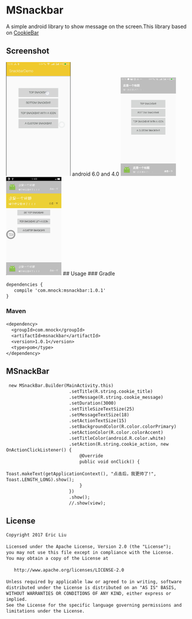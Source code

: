 # MSnackbar
A simple android library to show message on the screen.This library based on [CookieBar](https://github.com/liuguangqiang/CookieBar)
## Screenshot
<img src="img/6gif.gif" width="35%"> 
android 6.0  and 4.0
<img src="img/6.jpg" width="30%"><img src="img/4.png" width="30%">
## Usage
### Gradle

```
dependencies {
   compile 'com.mnock:msnackbar:1.0.1'
}
```

### Maven
```
<dependency>
  <groupId>com.mnock</groupId>
  <artifactId>msnackbar</artifactId>
  <version>1.0.1</version>
  <type>pom</type>
</dependency>
```

## MSnackBar
```
 new MSnackBar.Builder(MainActivity.this)
                        .setTitle(R.string.cookie_title)
                        .setMessage(R.string.cookie_message)
                        .setDuration(3000)
                        .setTitleSizeTextSize(25)
                        .setMessageTextSize(18)
                        .setActionTextSize(15)
                        .setBackgroundColor(R.color.colorPrimary)
                        .setActionColor(R.color.colorAccent)
                        .setTitleColor(android.R.color.white)
                        .setAction(R.string.cookie_action, new OnActionClickListener() {
                            @Override
                            public void onClick() {
                                Toast.makeText(getApplicationContext(), "点击后，我更帅了!", Toast.LENGTH_LONG).show();
                            }
                        })
                        .show();
                        //.show(view);
```

## License

    Copyright 2017 Eric Liu

    Licensed under the Apache License, Version 2.0 (the "License");
    you may not use this file except in compliance with the License.
    You may obtain a copy of the License at

       http://www.apache.org/licenses/LICENSE-2.0

    Unless required by applicable law or agreed to in writing, software
    distributed under the License is distributed on an "AS IS" BASIS,
    WITHOUT WARRANTIES OR CONDITIONS OF ANY KIND, either express or implied.
    See the License for the specific language governing permissions and
    limitations under the License.
